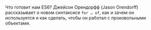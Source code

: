 Что готовит нам ES6? Джейсон Орендорфф (Jason Orendorff) рассказывает о новом синтаксисе `for … of`, как и зачем он используется и как сделать, чтобы он работал с произвольными объектами.